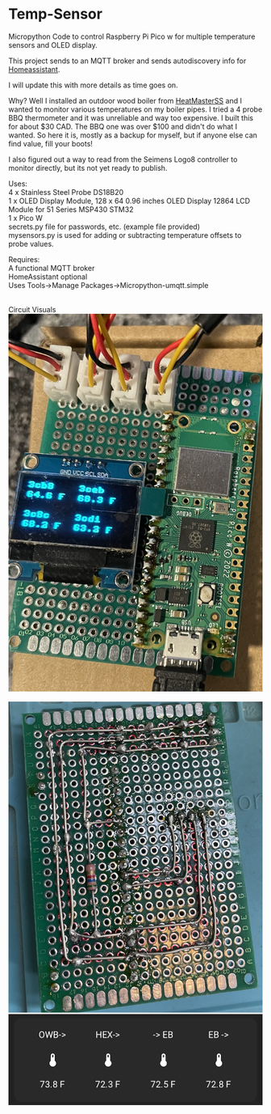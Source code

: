 # Temp-Sensor
Micropython Code to control Raspberry Pi Pico w for multiple temperature sensors and OLED display.

This project sends to an MQTT broker and sends autodiscovery info for <a href="https://www.home-assistant.io/" target="_new">Homeassistant</a>.

I will update this with more details as time goes on.

Why?  Well I installed an outdoor wood boiler from <a href="https://heatmasterss.com/" target="_new">HeatMasterSS</a> and I wanted to monitor various temperatures on my boiler pipes.
I tried a 4 probe BBQ thermometer and it was unreliable and way too expensive.  I built this for about $30 CAD.  The BBQ one was over $100 and didn't do what I wanted.
So here it is, mostly as a backup for myself, but if anyone else can find value, fill your boots!

I also figured out a way to read from the Seimens Logo8 controller to monitor directly, but its not yet ready to publish.

Uses: <BR>
4 x Stainless Steel Probe DS18B20<BR>
1 x OLED Display Module, 128 x 64 0.96 inches OLED Display 12864 LCD Module for 51 Series MSP430 STM32<BR>
1 x Pico W<BR>
secrets.py file for passwords, etc. (example file provided)<BR>
mysensors.py is used for adding or subtracting temperature offsets to probe values.<BR>

Requires:<BR>
A functional MQTT broker<BR>
HomeAssistant optional<BR>
Uses Tools->Manage Packages->Micropython-umqtt.simple<BR>


<BR>
Circuit Visuals<BR>
<img src="/images/front.png"><BR><BR>
<img src="/images/back.png"><BR>
<img src="/images/HA.png"><BR>
